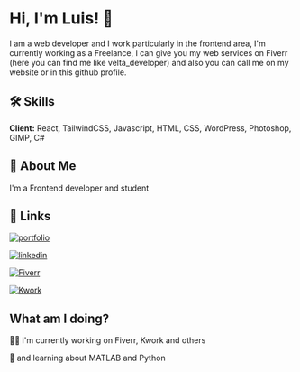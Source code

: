 # Hi, I'm Luis! 👋

 I am a web developer and I work particularly in the frontend area, 
 I'm currently working as a Freelance, I can give you my web services on Fiverr (here you can find me like velta_developer) 
 and also you can call me on my website or in this github profile.


## 🛠 Skills

**Client:** React, TailwindCSS,
Javascript, HTML, CSS, WordPress, Photoshop, GIMP, C#


## 🚀 About Me
I'm a Frontend developer and student


## 🔗 Links
[![portfolio](https://img.shields.io/badge/my_portfolio-000?style=for-the-badge&logo=ko-fi&logoColor=white)](https://luisvz485.github.io/portfolio_LuisVelasquez/)

[![linkedin](https://img.shields.io/badge/github-001?style=for-the-badge&logo=github&logoColor=white)](https://github.com/LuisVZ485)

[![Fiverr](https://img.shields.io/badge/my_fiverr_profile-002?style=for-the-badge&logo=fiverr&logoColor=#1DBF73)](https://www.fiverr.com/velta_developer)

[![Kwork](https://img.shields.io/badge/kwork-000?style=for-the-badge&logo=kwork&logoColor=white)](https://kwork.com/user/velta_developer)

## What am I doing?
👩‍💻 I'm currently working on Fiverr, Kwork and others

🧠 and learning about MATLAB and Python
